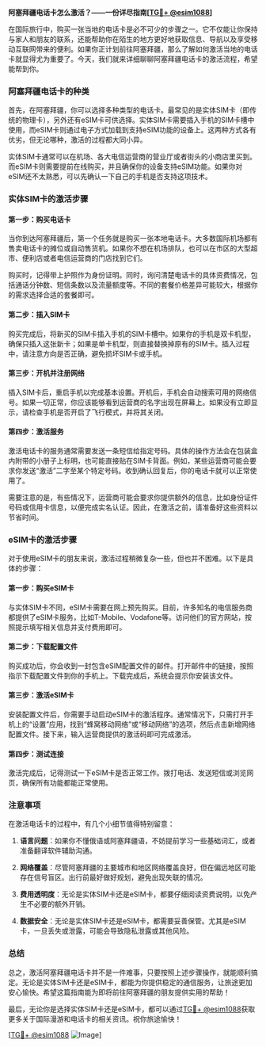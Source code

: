 **阿塞拜疆电话卡怎么激活？——一份详尽指南[[TG💪+ @esim1088](https://t.me/s/esim1088)]**

在国际旅行中，购买一张当地的电话卡是必不可少的步骤之一。它不仅能让你保持与家人和朋友的联系，还能帮助你在陌生的地方更好地获取信息、导航以及享受移动互联网带来的便利。如果你正计划前往阿塞拜疆，那么了解如何激活当地的电话卡就显得尤为重要了。今天，我们就来详细聊聊阿塞拜疆电话卡的激活流程，希望能帮到你。

### 阿塞拜疆电话卡的种类

首先，在阿塞拜疆，你可以选择多种类型的电话卡。最常见的是实体SIM卡（即传统的物理卡），另外还有eSIM卡可供选择。实体SIM卡需要插入手机的SIM卡槽中使用，而eSIM卡则通过电子方式加载到支持eSIM功能的设备上。这两种方式各有优劣，但无论哪种，激活的过程都大同小异。

实体SIM卡通常可以在机场、各大电信运营商的营业厅或者街头的小商店里买到。而eSIM卡则需要提前在线购买，并且确保你的设备支持eSIM功能。如果你对eSIM还不太熟悉，可以先确认一下自己的手机是否支持这项技术。

### 实体SIM卡的激活步骤

#### 第一步：购买电话卡

当你到达阿塞拜疆后，第一个任务就是购买一张本地电话卡。大多数国际机场都有售卖电话卡的摊位或自动售货机。如果你不想在机场排队，也可以在市区的大型超市、便利店或者电信运营商的门店找到它们。

购买时，记得带上护照作为身份证明。同时，询问清楚电话卡的具体资费情况，包括通话分钟数、短信条数以及流量额度等。不同的套餐价格差异可能较大，根据你的需求选择合适的套餐即可。

#### 第二步：插入SIM卡

购买完成后，将新买的SIM卡插入手机的SIM卡槽中。如果你的手机是双卡机型，确保只插入这张新卡；如果是单卡机型，则直接替换掉原有的SIM卡。插入过程中，请注意方向是否正确，避免损坏SIM卡或手机。

#### 第三步：开机并注册网络

插入SIM卡后，重启手机以完成基本设置。开机后，手机会自动搜索可用的网络信号。如果一切正常，你应该能够看到运营商的名字出现在屏幕上。如果没有立即显示，请检查手机是否开启了飞行模式，并将其关闭。

#### 第四步：激活服务

激活电话卡的服务通常需要发送一条短信给指定号码。具体的操作方法会在包装盒内附带的小册子上标明，也可能直接贴在SIM卡背面。例如，某些运营商可能会要求你发送“激活”二字至某个特定号码。收到确认回复后，你的电话卡就可以正常使用了。

需要注意的是，有些情况下，运营商可能会要求你提供额外的信息，比如身份证件号码或信用卡信息，以便完成实名认证。因此，在激活之前，请准备好这些资料以节省时间。

### eSIM卡的激活步骤

对于使用eSIM卡的朋友来说，激活过程稍微复杂一些，但也并不困难。以下是具体的步骤：

#### 第一步：购买eSIM卡

与实体SIM卡不同，eSIM卡需要在网上预先购买。目前，许多知名的电信服务商都提供了eSIM卡服务，比如T-Mobile、Vodafone等。访问他们的官方网站，按照提示填写相关信息并支付费用即可。

#### 第二步：下载配置文件

购买成功后，你会收到一封包含eSIM配置文件的邮件。打开邮件中的链接，按照指示下载配置文件到你的手机上。下载完成后，系统会提示你安装该文件。

#### 第三步：激活eSIM卡

安装配置文件后，你需要手动启动eSIM卡的激活程序。通常情况下，只需打开手机上的“设置”应用，找到“蜂窝移动网络”或“移动网络”的选项，然后点击新增网络配置文件。接下来，输入运营商提供的激活码即可完成激活。

#### 第四步：测试连接

激活完成后，记得测试一下eSIM卡是否正常工作。拨打电话、发送短信或浏览网页，确保所有功能都能正常使用。

### 注意事项

在激活电话卡的过程中，有几个小细节值得特别留意：

1. **语言问题**：如果你不懂俄语或阿塞拜疆语，不妨提前学习一些基础词汇，或者准备翻译软件辅助沟通。
   
2. **网络覆盖**：尽管阿塞拜疆的主要城市和地区网络覆盖良好，但在偏远地区可能存在信号盲区。出行前最好做好规划，避免出现失联的情况。

3. **费用透明度**：无论是实体SIM卡还是eSIM卡，都要仔细阅读资费说明，以免产生不必要的额外开销。

4. **数据安全**：无论是实体SIM卡还是eSIM卡，都需要妥善保管。尤其是eSIM卡，一旦丢失或泄露，可能会导致隐私泄露或其他风险。

### 总结

总之，激活阿塞拜疆电话卡并不是一件难事，只要按照上述步骤操作，就能顺利搞定。无论是实体SIM卡还是eSIM卡，都能为你提供稳定的通信服务，让旅途更加安心愉快。希望这篇指南能为即将前往阿塞拜疆的朋友提供实用的帮助！

最后，无论你是选择实体SIM卡还是eSIM卡，都可以通过[TG💪+ @esim1088](https://t.me/s/esim1088)获取更多关于国际漫游和电话卡的相关资讯。祝你旅途愉快！

[[TG💪+ @esim1088](https://t.me/s/esim1088) ![Image](https://i.postimg.cc/4NQfJmqS/Snipaste-2025-05-13-00-14-12.png)]